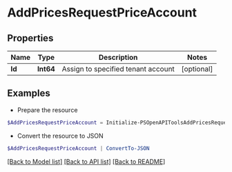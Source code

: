 # AddPricesRequestPriceAccount
## Properties

Name | Type | Description | Notes
------------ | ------------- | ------------- | -------------
**Id** | **Int64** | Assign to specified tenant account | [optional] 

## Examples

- Prepare the resource
```powershell
$AddPricesRequestPriceAccount = Initialize-PSOpenAPIToolsAddPricesRequestPriceAccount  -Id null
```

- Convert the resource to JSON
```powershell
$AddPricesRequestPriceAccount | ConvertTo-JSON
```

[[Back to Model list]](../README.md#documentation-for-models) [[Back to API list]](../README.md#documentation-for-api-endpoints) [[Back to README]](../README.md)

